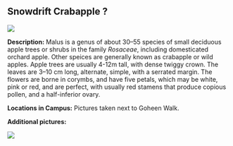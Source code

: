 
## Snowdrift Crabapple ?

![](http://www.astro.princeton.edu/~ruixu/fig/Snowdriftcrabapple.jpg)


**Description:**  Malus is a genus of about 30–55 species of small deciduous apple trees or shrubs in the family *Rosaceae*, including domesticated orchard apple. Other speices are generally known as crabapple or wild apples. Apple trees are usually 4-12m tall, with dense twiggy crown. The leaves are 3–10 cm long, alternate, simple, with a serrated margin. The flowers are borne in corymbs, and have five petals, which may be white, pink or red, and are perfect, with usually red stamens that produce copious pollen, and a half-inferior ovary.


**Locations in Campus:** Pictures taken next to Goheen Walk.

**Additional pictures:**

![](http://www.astro.princeton.edu/~ruixu/fig/Snowdriftcrabapple1.jpg)
